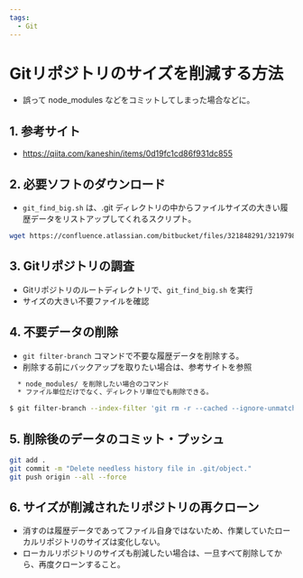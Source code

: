 ```yaml
---
tags:
  - Git
---
```


# Gitリポジトリのサイズを削減する方法

- 誤って node_modules などをコミットしてしまった場合などに。

## 1. 参考サイト

- https://qiita.com/kaneshin/items/0d19fc1cd86f931dc855

## 2. 必要ソフトのダウンロード

- `git_find_big.sh` は、.git ディレクトリの中からファイルサイズの大きい履歴データをリストアップしてくれるスクリプト。

```bash
wget https://confluence.atlassian.com/bitbucket/files/321848291/321979854/1/1360604134990/git_find_big.sh
```

## 3. Gitリポジトリの調査

- Gitリポジトリのルートディレクトリで、`git_find_big.sh` を実行
- サイズの大きい不要ファイルを確認

## 4. 不要データの削除

- `git filter-branch` コマンドで不要な履歴データを削除する。
- 削除する前にバックアップを取りたい場合は、参考サイトを参照

```bash
  * node_modules/ を削除したい場合のコマンド
  * ファイル単位だけでなく、ディレクトリ単位でも削除できる。

$ git filter-branch --index-filter 'git rm -r --cached --ignore-unmatch node_modules/' -- --all
```

## 5. 削除後のデータのコミット・プッシュ

```bash
git add .
git commit -m "Delete needless history file in .git/object."
git push origin --all --force
```

## 6. サイズが削減されたリポジトリの再クローン

- 消すのは履歴データであってファイル自身ではないため、作業していたローカルリポジトリのサイズは変化しない。
- ローカルリポジトリのサイズも削減したい場合は、一旦すべて削除してから、再度クローンすること。